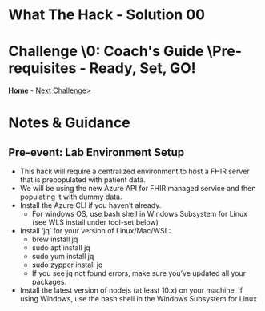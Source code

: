 # What The Hack - Solution 00

# Challenge \0: Coach's Guide \\Pre-requisites - Ready, Set, GO!

**[Home](../readme.md)** - [Next Challenge>](./Solution01.md)

# Notes & Guidance
## Pre-event: Lab Environment Setup
- This hack will require a centralized environment to host a FHIR server that is prepopulated with patient data.
- We will be using the new Azure API for FHIR managed service and then populating it with dummy data.
- Install the Azure CLI if you haven’t already.
    - For windows OS, use bash shell in Windows Subsystem for Linux (see WLS install under tool-set below)
- Install ‘jq’ for your version of Linux/Mac/WSL:
    - brew install jq
    - sudo apt install jq
    - sudo yum install jq
    - sudo zypper install jq
    - If you see jq not found errors, make sure you’ve updated all your packages.
- Install the latest version of nodejs (at least 10.x) on your machine, if using Windows, use the bash shell in the Windows Subsystem for Linux

